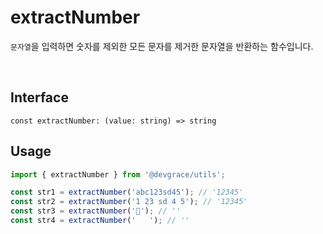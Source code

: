 # extractNumber

`문자열`을 입력하면 숫자를 제외한 모든 문자를 제거한 문자열을 반환하는 함수입니다.

<br />

## Interface
```tsx
const extractNumber: (value: string) => string
```

## Usage
```ts
import { extractNumber } from '@devgrace/utils';

const str1 = extractNumber('abc123sd45'); // '12345'
const str2 = extractNumber('1 23 sd 4 5'); // '12345'
const str3 = extractNumber('🥲'); // ''
const str4 = extractNumber('   '); // ''
```